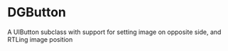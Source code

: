 DGButton
========

A UIButton subclass with support for setting image on opposite side, and RTLing image position
